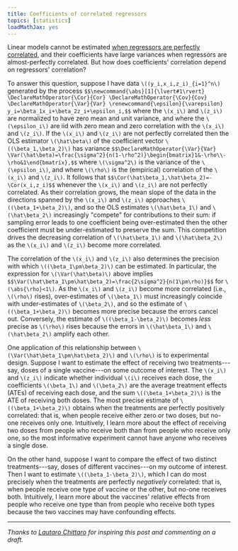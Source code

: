 ```yaml
---
title: Coefficients of correlated regressors
topics: [statistics]
loadMathJax: yes
---
```


Linear models cannot be estimated [when regressors are perfectly correlated](https://en.wikipedia.org/wiki/Multicollinearity), and their coefficients have large variances when regressors are almost-perfectly correlated.
But how does coefficients' correlation depend on regressors' correlation?

To answer this question, suppose I have data `\((y_i,x_i,z_i)_{i=1}^n\)` generated by the process
`$$\newcommand{\abs}[1]{\lvert#1\rvert}
\DeclareMathOperator{\Cor}{Cor}
\DeclareMathOperator{\Cov}{Cov}
\DeclareMathOperator{\Var}{Var}
\renewcommand{\epsilon}{\varepsilon}
y_i=\beta_1x_i+\beta_2z_i+\epsilon_i,$$`
where the `\(x_i\)` and `\(z_i\)` are normalized to have zero mean and unit variance, and where the `\(\epsilon_i\)` are iid with zero mean and zero correlation with the `\(x_i\)` and `\(z_i\)`.
If the `\(x_i\)` and `\(z_i\)` are not perfectly correlated then the OLS estimator `\(\hat\beta\)` of the coefficient vector `\((\beta_1,\beta_2)\)` has variance
`$$\DeclareMathOperator{\Var}{Var}
\Var(\hat\beta)=\frac{\sigma^2}{n(1-\rho^2)}\begin{bmatrix}1&-\rho\\-\rho&1\end{bmatrix},$$`
where `\(\sigma^2\)` is the variance of the `\(\epsilon_i\)`, and where `\(\rho\)` is the (empirical) correlation of the `\(x_i\)` and `\(z_i\)`.
It follows that
`$$\Cor(\hat\beta_1,\hat\beta_2)=-\Cor(x_i,z_i)$$`
whenever the `\(x_i\)` and `\(z_i\)` are not perfectly correlated.
As their correlation grows, the mean slope of the data in the directions spanned by the `\(x_i\)` and `\(z_i\)` approaches `\((\beta_1+\beta_2)\)`, and so the OLS estimates `\(\hat\beta_1\)` and `\(\hat\beta_2\)` increasingly "compete" for contributions to their sum: if sampling error leads to one coefficient being over-estimated then the other coefficient must be under-estimated to preserve the sum.
This competition drives the decreasing correlation of `\(\hat\beta_1\)` and `\(\hat\beta_2\)` as the `\(x_i\)` and `\(z_i\)` become more correlated.

The correlation of the `\(x_i\)` and `\(z_i\)` also determines the precision with which `\((\beta_1\pm\beta_2)\)` can be estimated.
In particular, the expression for `\(\Var(\hat\beta)\)` above implies
`$$\Var(\hat\beta_1\pm\hat\beta_2)=\frac{2\sigma^2}{n(1\pm\rho)}$$`
for `\(\abs{\rho}<1\)`.
As the `\(x_i\)` and `\(z_i\)` become more correlated (i.e., `\(\rho\)` rises), over-estimates of `\(\beta_1\)` must increasingly coincide with under-estimates of `\(\beta_2\)`, and so the estimate of `\((\beta_1+\beta_2)\)` becomes more precise because the errors cancel out.
Conversely, the estimate of `\((\beta_1-\beta_2)\)` becomes *less* precise as `\(\rho\)` rises because the errors in `\(\hat\beta_1\)` and `\(\hat\beta_2\)` amplify each other.

One application of this relationship between `\(\Var(\hat\beta_1\pm\hat\beta_2)\)` and `\(\rho\)` is to experimental design.
Suppose I want to estimate the effect of receiving two treatments---say, doses of a single vaccine---on some outcome of interest.
The `\(x_i\)` and `\(z_i\)` indicate whether individual `\(i\)` receives each dose, the coefficients `\(\beta_1\)` and `\(\beta_2\)` are the average treatment effects (ATEs) of receiving each dose, and the sum `\((\beta_1+\beta_2)\)` is the ATE of receiving both doses.
The most precise estimate of `\((\beta_1+\beta_2)\)` obtains when the treatments are perfectly positively correlated: that is, when people receive either zero or two doses, but no-one receives only one.
Intuitively, I learn more about the effect of receiving two doses from people who receive both than from people who receive only one, so the most informative experiment cannot have anyone who receives a single dose.

On the other hand, suppose I want to compare the effect of two distinct treatments---say, doses of different vaccines---on my outcome of interest.
Then I want to estimate `\((\beta_1-\beta_2)\)`, which I can do most precisely when the treatments are perfectly *negatively* correlated: that is, when people receive one type of vaccine or the other, but no-one receives both.
Intuitively, I learn more about the vaccines' relative effects from people who receive one type than from people who receive both types because the two vaccines may have confounding effects.

---

*Thanks to [Lautaro Chittaro](https://chittaropeople.sites.stanford.edu) for inspiring this post and commenting on a draft.*
